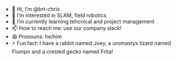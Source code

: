 - 👋 Hi, I’m @brt-chris
- 👀 I’m interested in SLAM, field robotics
- 🌱 I’m currently learning tehcnical and project management
- 📫 How to reach me: use our company slack!
- 😄 Pronouns: he/him 
- ⚡ Fun fact: I have a rabbit named Joey, a uromastyx lizard named Flumpo and a crested gecko named Frita!

<!---
brt-chris/brt-chris is a ✨ special ✨ repository because its `README.md` (this file) appears on your GitHub profile.
You can click the Preview link to take a look at your changes.
--->
